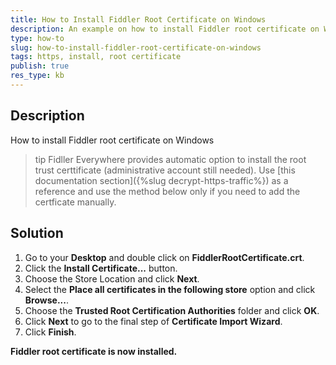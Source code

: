 ```yaml
---
title: How to Install Fiddler Root Certificate on Windows
description: An example on how to install Fiddler root certificate on Windows
type: how-to
slug: how-to-install-fiddler-root-certificate-on-windows
tags: https, install, root certificate
publish: true
res_type: kb
---
```


## Description
How to install Fiddler root certificate on Windows

>tip Fidller Everywhere provides automatic option to install the root trust certtificate (administrative account still needed). Use [this documentation section]({%slug decrypt-https-traffic%}) as a reference and use the method below only if you need to add the certficate manually.

## Solution
1. Go to your __Desktop__ and double click on __FiddlerRootCertificate.crt__.
2. Click the __Install Certificate...__ button.
3. Choose the Store Location and click __Next__.
4. Select the __Place all certificates in the following store__ option and click __Browse...__.
5. Choose the __Trusted Root Certification Authorities__ folder and click __OK__.
6. Click __Next__ to go to the final step of __Certificate Import Wizard__.
7. Click __Finish__.

__Fiddler root certificate is now installed.__
